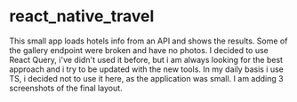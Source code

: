 # react_native_travel

This small app loads hotels info from an API and shows the results. 
Some of the gallery endpoint were broken and have no photos.
I decided to use React Query, i've didn't used it before, but i am always looking for the best approach and i try to be updated with the new tools.
In my daily basis i use TS, i decided not to use it here, as the application was small.
I am adding 3 screenshots of the final layout.
